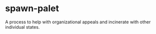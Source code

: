 # spawn-palet
A process to help with organizational appeals and incinerate with other individual states.
